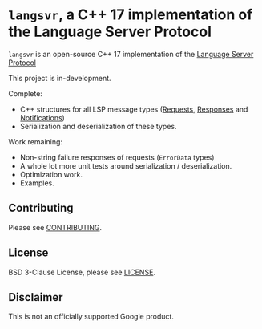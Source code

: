 # `langsvr`, a C++ 17 implementation of the Language Server Protocol

`langsvr` is an open-source C++ 17 implementation of the [Language Server Protocol](https://microsoft.github.io/language-server-protocol/)

This project is in-development.

Complete:
* C++ structures for all LSP message types ([Requests](https://microsoft.github.io/language-server-protocol/specifications/lsp/3.17/specification/#requestMessage), [Responses](https://microsoft.github.io/language-server-protocol/specifications/lsp/3.17/specification/#responseMessage) and [Notifications](https://microsoft.github.io/language-server-protocol/specifications/lsp/3.17/specification/#dollarRequests))
* Serialization and deserialization of these types.

Work remaining:
* Non-string failure responses of requests (`ErrorData` types)
* A whole lot more unit tests around serialization / deserialization.
* Optimization work.
* Examples.

## Contributing

Please see [CONTRIBUTING](/CONTRIBUTING).

## License

BSD 3-Clause License, please see [LICENSE](/LICENSE).

## Disclaimer

This is not an officially supported Google product.
